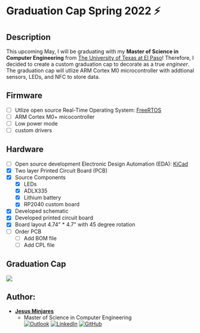 # Graduation Cap Spring 2022 :zap:

## **Description**
This upcoming May, I will be graduating with my **Master of Science in Computer Engineering** from [The University of Texas at El Paso](https://www.utep.edu/engineering/ece/index.html)! Therefore, I decided to create a custom graduation cap to decorate as a true *engineer*. The graduation cap will utlize ARM Cortex M0 microcontroller with addtional sensors, LEDs, and NFC to store data.

## **Firmware**
- [ ] Utlize open source Real-Time Operating System: [FreeRTOS]()
- [ ] ARM Cortex M0+ micocontroller
- [ ] Low power mode
- [ ] custom drivers
## **Hardware**
- [ ] Open source development Electronic Design Automation (EDA): [KiCad]()
- [x] Two layer Printed Circuit Board (PCB)
- [x] Source Components
  - [x] LEDs
  - [x] ADLX335
  - [x] Lithium battery
  - [x] RP2040 custom board
- [x] Developed schematic
- [x] Developed printed circuit board
- [x] Board layout 4.74" * 4.7" with 45 degree rotation
- [ ] Order PCB
  - [ ] Add BOM file
  - [ ] Add CPL file

## **Graduation Cap**
<img src="gif/graduation_cap_render.gif"> 

## **Author:**
* [**Jesus Minjares**](https://github.com/jminjares4)<br>
  * Master of Science in Computer Engineering<br>
[![Outlook](https://img.shields.io/badge/Microsoft_Outlook-0078D4?style=for-the-badge&logo=microsoft-outlook&logoColor=white&style=flat)](mailto:jminjares4@miners.utep.edu) 
[![LinkedIn](https://img.shields.io/badge/LinkedIn-0077B5?style=for-the-badge&logo=linkedin&logoColor=white&style=flat)](https://www.linkedin.com/in/jesus-minjares-157a21195/) [![GitHub](https://img.shields.io/badge/GitHub-100000?style=for-the-badge&logo=github&logoColor=white&style=flat)](https://github.com/jminjares4)
